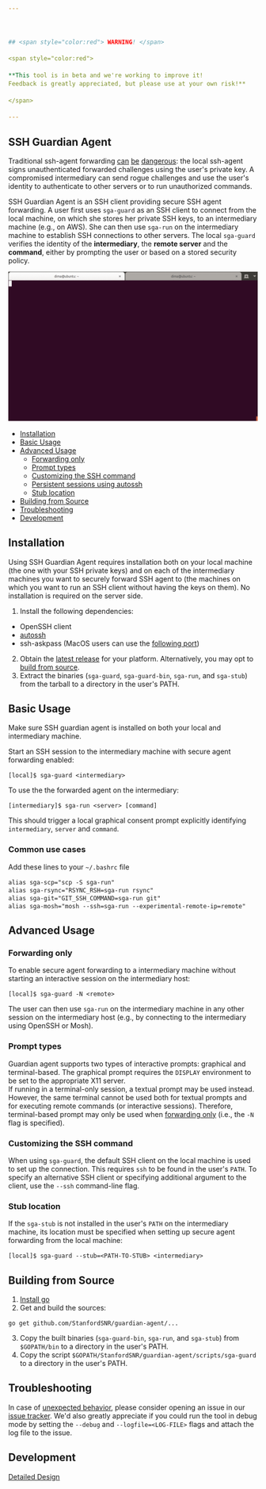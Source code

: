 ```yaml
---



## <span style="color:red"> WARNING! </span>

<span style="color:red">

**This tool is in beta and we're working to improve it! 
Feedback is greatly appreciated, but please use at your own risk!**

</span>

---
```


## SSH Guardian Agent

Traditional ssh-agent forwarding
[can](https://heipei.github.io/2015/02/26/SSH-Agent-Forwarding-considered-harmful/)
[be](https://news.ycombinator.com/item?id=9425805)
[dangerous](https://lyte.id.au/2012/03/19/ssh-agent-forwarding-is-a-bug/): the
local ssh-agent signs unauthenticated forwarded challenges using the user's
private key. A compromised intermediary can send rogue challenges and use the
user's identity to authenticate to other servers or to run unauthorized
commands.

SSH Guardian Agent is an SSH client providing secure SSH agent forwarding. A
user first uses `sga-guard` as an SSH client to connect from the local machine,
on which she stores her private SSH keys, to an intermediary machine (e.g., on
AWS). She can then use `sga-run` on the intermediary machine to establish SSH
connections to other servers. The local `sga-guard` verifies the identity of the
**intermediary**, the **remote server** and the **command**, either by prompting
the user or based on a stored security policy.

![Example](animation.gif)

* [Installation](#installation)
* [Basic Usage](#basic-usage)
* [Advanced Usage](#advanced-usage)
  * [Forwarding only](#forwarding-only)
  * [Prompt types](#prompt-types)
  * [Customizing the SSH command](#customizing-the-ssh-command)
  * [Persistent sessions using autossh](#persistent-sessions-using-autossh)
  * [Stub location](#stub-location)
* [Building from Source](#building-from-source)
* [Troubleshooting](#troubleshooting)
* [Development](#development)


## Installation
Using SSH Guardian Agent requires installation both on your local machine (the
one with your SSH private keys) and on each of the intermediary machines you
want to securely forward SSH agent to (the machines on which you want to run an
SSH client without having the keys on them). No installation is required on the
server side.

1. Install the following dependencies:
  * OpenSSH client
  * [autossh](https://linux.die.net/man/1/autossh)
  * ssh-askpass (MacOS users can use the [following port](https://github.com/theseal/ssh-askpass))
2. Obtain the [latest
   release](https://github.com/StanfordSNR/guardian-agent/releases/latest) for
   your platform. Alternatively, you may opt to [build from source](#building).
3. Extract the binaries (`sga-guard`, `sga-guard-bin`, `sga-run`, and
   `sga-stub`) from the tarball to a directory in the user's PATH.

## Basic Usage

Make sure SSH guardian agent is installed on both your local and intermediary machine.

Start an SSH session to the intermediary machine with secure agent forwarding enabled:

```
[local]$ sga-guard <intermediary>
```  

To use the the forwarded agent on the intermediary:
```
[intermediary]$ sga-run <server> [command]
```

This should trigger a local graphical consent prompt explicitly identifying
`intermediary`, `server` and `command`.

### Common use cases
 Add these lines to your `~/.bashrc` file

```
alias sga-scp="scp -S sga-run"
alias sga-rsync="RSYNC_RSH=sga-run rsync"
alias sga-git="GIT_SSH_COMMAND=sga-run git" 
alias sga-mosh="mosh --ssh=sga-run --experimental-remote-ip=remote"
```

## Advanced Usage

### Forwarding only
To enable secure agent forwarding to a intermediary machine without starting an interactive session on the intermediary host:

```
[local]$ sga-guard -N <remote>
```

The user can then use ``sga-run`` on the intermediary machine in any other
session on the intermediary host (e.g., by connecting to the intermediary using
OpenSSH or Mosh).

### Prompt types

Guardian agent supports two types of interactive prompts: graphical and
terminal-based. The graphical prompt requires the `DISPLAY` environment to be
set to the appropriate X11 server.  
If running in a terminal-only session, a textual prompt may be used instead.
However, the same terminal cannot be used both for textual prompts and for
executing remote commands (or interactive sessions). Therefore, terminal-based
prompt may only be used when [forwarding only](#forwarding-only) (i.e., the `-N`
flag is specified).

### Customizing the SSH command

When using `sga-guard`, the default SSH client on the local machine is used to
set up the connection. This requires `ssh` to be found in the user's `PATH`. To
specify an alternative SSH client or specifying additional argument to the
client, use the `--ssh` command-line flag.

### Stub location

If the `sga-stub` is not installed in the user's `PATH` on the intermediary
machine, its location must be specified when setting up secure agent forwarding
from the local machine:

```
[local]$ sga-guard --stub=<PATH-TO-STUB> <intermediary>
```
## Building from Source
1. [Install go](https://golang.org/doc/install)
2. Get and build the sources:
```
go get github.com/StanfordSNR/guardian-agent/...
```
3. Copy the built binaries (`sga-guard-bin`, `sga-run`, and `sga-stub`) from `$GOPATH/bin` to a directory in the user's PATH.
4. Copy the script `$GOPATH/StanfordSNR/guardian-agent/scripts/sga-guard` to a directory in the user's PATH.

## Troubleshooting

In case of [unexpected behavior](https://en.wikipedia.org/wiki/Bug_(software)), please consider opening an issue in our [issue tracker](https://github.com/StanfordSNR/guardian-agent/issues).
We'd also greatly appreciate if you could run the tool in debug mode by setting the `--debug` and `--logfile=<LOG-FILE>` flags and attach the log file to the issue.

## Development
[Detailed Design](doc/design.md)
